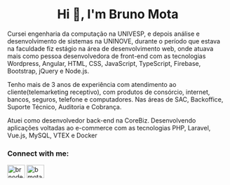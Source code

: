 <h1 align="center">Hi 👋, I'm Bruno Mota</h1>
<p>Cursei engenharia da computação na UNIVESP, e depois análise e desenvolvimento de sistemas na UNINOVE, durante o período que estava na faculdade fiz estágio na área de desenvolvimento web, onde atuava mais como pessoa desenvolvedora de front-end com as tecnologias Wordpress, Angular, HTML, CSS, JavaScript, TypeScript, Firebase, Bootstrap, jQuery e Node.js.

Tenho mais de 3 anos de experiência com atendimento ao cliente(telemarketing receptivo), com produtos de consórcio, internet, bancos, seguros, telefone e computadores. Nas áreas de SAC, Backoffice, Suporte Técnico, Auditoria e Cobrança.

Atuei como desenvolvedor back-end na CoreBiz. Desenvolvendo aplicações voltadas ao e-commerce com as tecnologias PHP, Laravel, Vue.js, MySQL, VTEX e Docker<p>
<h3 align="left">Connect with me:</h3>
<p align="left">
<a href="https://linkedin.com/in/brnodev" target="blank"><img align="center" src="https://raw.githubusercontent.com/rahuldkjain/github-profile-readme-generator/master/src/images/icons/Social/linked-in-alt.svg" alt="brnodev" height="30" width="40" /></a>
<a href="https://www.hackerrank.com/bmotadev" target="blank"><img align="center" src="https://raw.githubusercontent.com/rahuldkjain/github-profile-readme-generator/master/src/images/icons/Social/hackerrank.svg" alt="bmotadev" height="30" width="40" /></a>
</p>
